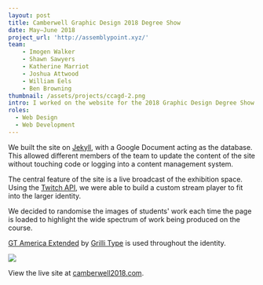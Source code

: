 ```yaml
---
layout: post
title: Camberwell Graphic Design 2018 Degree Show
date: May—June 2018
project_url: 'http://assemblypoint.xyz/'
team:
    - Imogen Walker
    - Shawn Sawyers
    - Katherine Marriot
    - Joshua Attwood
    - William Eels
    - Ben Browning
thumbnail: /assets/projects/ccagd-2.png 
intro: I worked on the website for the 2018 Graphic Design Degree Show at Camberwell College of Arts with creative direction from Shawn Sawyers and development help from Ben Browning.  
roles:
  - Web Design
  - Web Development
---
```


We built the site on [Jekyll](https://jekyllrb.com/), with a Google Document acting as the database. This allowed different members of the team to update the content of the site without touching code or logging into a content management system.

The central feature of the site is a live broadcast of the exhibition space. Using the [Twitch API](https://dev.twitch.tv/), we were able to build a custom stream player to fit into the larger identity.

We decided to randomise the images of students' work each time the page is loaded to highlight the wide spectrum of work being produced on the course. 

[GT America Extended](http://www.gt-america.com/) by [Grilli Type](https://www.grillitype.com/) is used throughout the identity.

![](/assets/projects/stream.png)

View the live site at [camberwell2018.com](http://camberwell2018.com/).
